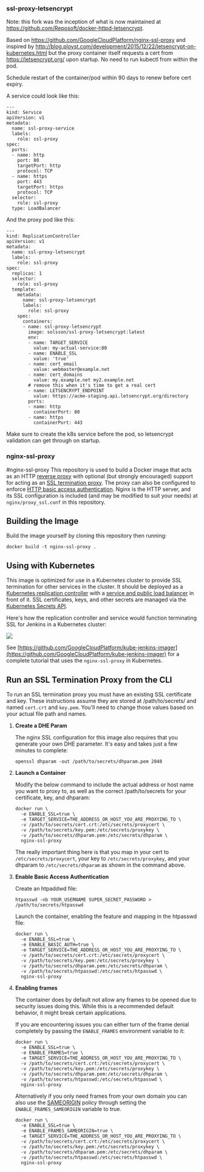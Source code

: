 ### ssl-proxy-letsencrypt

Note: this fork was the inception of what is now maintained at https://github.com/Reposoft/docker-httpd-letsencrypt.

Based on https://github.com/GoogleCloudPlatform/nginx-ssl-proxy
and inspired by http://blog.ployst.com/development/2015/12/22/letsencrypt-on-kubernetes.html
but
the proxy container itself requests a cert from https://letsencrypt.org/ upon startup. No need to run kubectl from within the pod.

Schedule restart of the container/pod within 90 days to renew before cert expiry.

A service could look like this:
```
---
kind: Service
apiVersion: v1
metadata:
  name: ssl-proxy-service
  labels:
    role: ssl-proxy
spec:
  ports:
  - name: http
    port: 80
    targetPort: http
    protocol: TCP
  - name: https
    port: 443
    targetPort: https
    protocol: TCP
  selector:
    role: ssl-proxy
  type: LoadBalancer
```

And the proxy pod like this:
```
---
kind: ReplicationController
apiVersion: v1
metadata:
  name: ssl-proxy-letsencrypt
  labels:
    role: ssl-proxy
spec:
  replicas: 1
  selector:
    role: ssl-proxy
  template:
    metadata:
      name: ssl-proxy-letsencrypt
      labels:
        role: ssl-proxy
    spec:
      containers:
      - name: ssl-proxy-letsencrypt
        image: solsson/ssl-proxy-letsencrypt:latest
        env:
        - name: TARGET_SERVICE
          value: my-actual-service:80
        - name: ENABLE_SSL
          value: 'true'
        - name: cert_email
          value: webmaster@example.net
        - name: cert_domains
          value: my.example.net my2.example.net
        # remove this when it's time to get a real cert
        - name: LETSENCRYPT_ENDPOINT
          value: https://acme-staging.api.letsencrypt.org/directory
        ports:
        - name: http
          containerPort: 80
        - name: https
          containerPort: 443
```

Make sure to create the k8s service before the pod, so letsencrypt validation can get through on startup.

### nginx-ssl-proxy

#nginx-ssl-proxy
This repository is used to build a Docker image that acts as an HTTP [reverse proxy](http://en.wikipedia.org/wiki/Reverse_proxy) with optional (but strongly encouraged) support for acting as an [SSL termination proxy](http://en.wikipedia.org/wiki/SSL_termination_proxy). The proxy can also be configured to enforce [HTTP basic access authentication](http://en.wikipedia.org/wiki/Basic_access_authentication). Nginx is the HTTP server, and its SSL configuration is included (and may be modified to suit your needs) at `nginx/proxy_ssl.conf` in this repository.

## Building the Image
Build the image yourself by cloning this repository then running:

```shell
docker build -t nginx-ssl-proxy .
```

## Using with Kubernetes
This image is optimized for use in a Kubernetes cluster to provide SSL termination for other services in the cluster. It should be deployed as a [Kubernetes replication controller](https://github.com/GoogleCloudPlatform/kubernetes/blob/master/docs/replication-controller.md) with a [service and public load balancer](https://github.com/GoogleCloudPlatform/kubernetes/blob/master/docs/services.md) in front of it. SSL certificates, keys, and other secrets are managed via the [Kubernetes Secrets API](https://github.com/GoogleCloudPlatform/kubernetes/blob/master/docs/design/secrets.md).

Here's how the replication controller and service would function terminating SSL for Jenkins in a Kubernetes cluster:

![](img/architecture.png)

See [https://github.com/GoogleCloudPlatform/kube-jenkins-imager](https://github.com/GoogleCloudPlatform/kube-jenkins-imager) for a complete tutorial that uses the `nginx-ssl-proxy` in Kubernetes.

## Run an SSL Termination Proxy from the CLI
To run an SSL termination proxy you must have an existing SSL certificate and key. These instructions assume they are stored at /path/to/secrets/ and named `cert.crt` and `key.pem`. You'll need to change those values based on your actual file path and names.

1. **Create a DHE Param**

    The nginx SSL configuration for this image also requires that you generate your own DHE parameter. It's easy and takes just a few minutes to complete:

    ```shell
    openssl dhparam -out /path/to/secrets/dhparam.pem 2048
    ```

2. **Launch a Container**

    Modify the below command to include the actual address or host name you want to proxy to, as well as the correct /path/to/secrets for your certificate, key, and dhparam:

    ```shell
    docker run \
      -e ENABLE_SSL=true \
      -e TARGET_SERVICE=THE_ADDRESS_OR_HOST_YOU_ARE_PROXYING_TO \
      -v /path/to/secrets/cert.crt:/etc/secrets/proxycert \
      -v /path/to/secrets/key.pem:/etc/secrets/proxykey \
      -v /path/to/secrets/dhparam.pem:/etc/secrets/dhparam \
      nginx-ssl-proxy
    ```
    The really important thing here is that you map in your cert to `/etc/secrets/proxycert`, your key to `/etc/secrets/proxykey`, and your dhparam to `/etc/secrets/dhparam` as shown in the command above.

3. **Enable Basic Access Authentication**

    Create an htpaddwd file:

    ```shell
    htpasswd -nb YOUR_USERNAME SUPER_SECRET_PASSWORD > /path/to/secrets/htpasswd
    ```

    Launch the container, enabling the feature and mapping in the htpasswd file:

    ```shell
    docker run \
      -e ENABLE_SSL=true \
      -e ENABLE_BASIC_AUTH=true \
      -e TARGET_SERVICE=THE_ADDRESS_OR_HOST_YOU_ARE_PROXYING_TO \
      -v /path/to/secrets/cert.crt:/etc/secrets/proxycert \
      -v /path/to/secrets/key.pem:/etc/secrets/proxykey \
      -v /path/to/secrets/dhparam.pem:/etc/secrets/dhparam \
      -v /path/to/secrets/htpasswd:/etc/secrets/htpasswd \
      nginx-ssl-proxy
    ```

4. **Enabling frames**

    The container does by default not allow any frames to be opened due to
    security issues doing this. While this is a recommended default behavior,
    it might break certain applications.
    
    If you are encountering issues you can either turn of the frame denial
    completely by passing the `ENABLE_FRAMES` environment variable to it:
    
    ```shell
    docker run \
      -e ENABLE_SSL=true \
      -e ENABLE_FRAMES=true \
      -e TARGET_SERVICE=THE_ADDRESS_OR_HOST_YOU_ARE_PROXYING_TO \
      -v /path/to/secrets/cert.crt:/etc/secrets/proxycert \
      -v /path/to/secrets/key.pem:/etc/secrets/proxykey \
      -v /path/to/secrets/dhparam.pem:/etc/secrets/dhparam \
      -v /path/to/secrets/htpasswd:/etc/secrets/htpasswd \
      nginx-ssl-proxy
    ```
    
    Alternatively if you only need frames from your own domain you can also
    use the [SAMEORIGIN](https://developer.mozilla.org/en-US/docs/Web/HTTP/X-Frame-Options) policy
    through setting the `ENABLE_FRAMES_SAMEORIGIN` variable to true.
    
    ```shell
    docker run \
      -e ENABLE_SSL=true \
      -e ENABLE_FRAMES_SAMEORIGIN=true \
      -e TARGET_SERVICE=THE_ADDRESS_OR_HOST_YOU_ARE_PROXYING_TO \
      -v /path/to/secrets/cert.crt:/etc/secrets/proxycert \
      -v /path/to/secrets/key.pem:/etc/secrets/proxykey \
      -v /path/to/secrets/dhparam.pem:/etc/secrets/dhparam \
      -v /path/to/secrets/htpasswd:/etc/secrets/htpasswd \
      nginx-ssl-proxy
    ```
